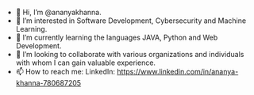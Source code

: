 - 👋 Hi, I’m @ananyakhanna.
- 👀 I’m interested in Software Development, Cybersecurity and Machine Learning.
- 🌱 I’m currently learning the languages JAVA, Python and Web Development.
- 💞️ I’m looking to collaborate with various organizations and individuals with whom I can gain valuable experience.
- 📫 How to reach me: LinkedIn: https://www.linkedin.com/in/ananya-khanna-780687205

<!---
ananyakhanna/ananyakhanna is a ✨ special ✨ repository because its `README.md` (this file) appears on your GitHub profile.
You can click the Preview link to take a look at your changes.
--->
